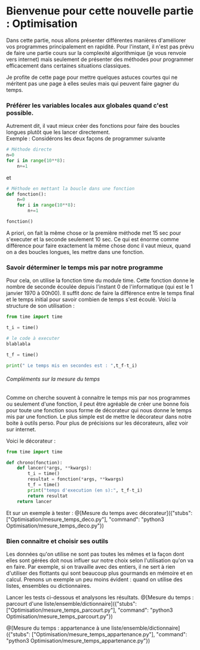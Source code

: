 # Bienvenue pour cette nouvelle partie : Optimisation

Dans cette partie, nous allons présenter différentes manières d'améliorer vos programmes principalement en rapidité. Pour l'instant, il n'est pas prévu de faire une partie cours sur la complexité algorithmique (je vous renvoie vers internet) mais seulement de présenter des méthodes pour programmer efficacement dans certaines situations classiques.

Je profite de cette page pour mettre quelques astuces courtes qui ne méritent pas une page à elles seules mais qui peuvent faire gagner du temps.

### Préférer les variables locales aux globales quand c'est possible. 

Autrement dit, il vaut mieux créer des fonctions pour faire des boucles longues plutôt que les lancer directement.  
Exemple : Considérons les deux façons de programmer suivante  
``` python
# Méthode directe
n=0
for i in range(10**8):
    n+=1
```  
et
```python
# Méthode en mettant la boucle dans une fonction
def fonction():
    n=0
    for i in range(10**8):
        n+=1

fonction()
```  
A priori, on fait la même chose or la première méthode met 15 sec pour s'executer et la seconde seulement 10 sec. Ce qui est énorme comme différence pour faire exactement la même chose donc il vaut mieux, quand on a des boucles longues, les mettre dans une fonction.


### Savoir déterminer le temps mis par notre programme

Pour cela, on utilise la fonction time du module time. Cette fonction donne le nombre de seconde écoulée depuis l'instant 0 de l'informatique (qui est le 1 janvier 1970 à 00h00). Il suffit donc de faire la différence entre le temps final et le temps initial pour savoir combien de temps s'est écoulé. Voici la structure de son utilisation :

```python
from time import time

t_i = time()

# le code à executer
blablabla

t_f = time()

print(" Le temps mis en secondes est : ",t_f-t_i)
```

###### Compléments sur la mesure du temps
Comme on cherche souvent à connaitre le temps mis par nos programmes ou seulement d'une fonction, il peut être agréable de créer une bonne fois pour toute une fonction sous forme de décorateur qui nous donne le temps mis par une fonction. Le plus simple est de mettre le décorateur dans notre boite à outils perso. Pour plus de précisions sur les décorateurs, allez voir sur internet.

Voici le décorateur : 

``` python
from time import time 

def chrono(fonction):
    def lancer(*args, **kwargs):
        t_i = time()
        resultat = fonction(*args, **kwargs)
        t_f = time()
        print("temps d'execution (en s):", t_f-t_i)
        return resultat
    return lancer
```

Et sur un exemple à tester :
@[Mesure du temps avec décorateur]({"stubs": ["Optimisation/mesure_temps_deco.py"], "command": "python3 Optimisation/mesure_temps_deco.py"})

### Bien connaitre et choisir ses outils

Les données qu'on utilise ne sont pas toutes les mêmes et la façon dont elles sont gérées doit nous influer sur notre choix selon l'utilisation qu'on va en faire. Par exemple, si on travaille avec des entiers, il ne sert à rien d'utiliser des flottants qui sont beaucoup plus gourmands en mémoire et en calcul. Prenons un exemple un peu moins évident : quand on utilise des listes, ensembles ou dictionnaires.

Lancer les tests ci-dessous et analysons les résultats.
@[Mesure du temps : parcourt d'une liste/ensemble/dictionnaire]({"stubs": ["Optimisation/mesure_temps_parcourt.py"], "command": "python3 Optimisation/mesure_temps_parcourt.py"})

@[Mesure du temps : appartenance à une liste/ensemble/dictionnaire]({"stubs": ["Optimisation/mesure_temps_appartenance.py"], "command": "python3 Optimisation/mesure_temps_appartenance.py"})
